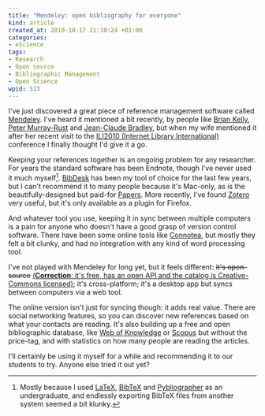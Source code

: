 ```yaml
--- 
title: "Mendeley: open bibliography for everyone"
kind: article
created_at: 2010-10-17 21:10:24 +01:00
categories: 
- eScience
tags: 
- Research
- Open source
- Bibliographic Management
- Open Science
wpid: 523
---
```

I've just discovered a great piece of reference management software called [Mendeley][]. I've heard it mentioned a bit recently, by people like [Brian Kelly][], [Peter Murray-Rust][] and [Jean-Claude Bradley][], but when my wife mentioned it after her recent visit to the [ILI2010 (Internet Library International)][ILI2010] conference I finally thought I'd give it a go.

Keeping your references together is an ongoing problem for any researcher. For years the standard software has been Endnote, though I've never used it much myself[^1]. [BibDesk][] has been my tool of choice for the last few years, but I can't recommend it to many people because it's Mac-only, as is the beautifully-designed but paid-for [Papers][]. More recently, I've found [Zotero][] very useful, but it's only available as a plugin for Firefox. 

And whatever tool you use, keeping it in sync between multiple computers is a pain for anyone who doesn't have a good grasp of version control software. There have been some online tools like [Connotea][], but mostly they felt a bit clunky, and had no integration with any kind of word processing tool.

[^1]: Mostly because I used [LaTeX][], [BibTeX][] and [Pybliographer][] as an undergraduate, and endlessly exporting BibTeX files from another system seemed a bit klunky.

I've not played with Mendeley for long yet, but it feels different: <del>it's open-source</del> <ins cite="http://erambler.co.uk/2010/10/17/mendeley-open-bibliography-for-everyone/comment-page-1/#comment-222">(**Correction**: it's free, has an open API and the catalog is Creative-Commons licensed)</ins>; it's cross-platform; it's a desktop app but syncs between computers via a web tool.

The online version isn't just for syncing though: it adds real value. There are social networking features, so you can discover new references based on what your contacts are reading. It's also building up a free and open bibliographic database, like [Web of Knowledge][] or [Scopus][] but without the price-tag, and with statistics on how many people are reading the articles.

I'll certainly be using it myself for a while and recommending it to our students to try. Anyone else tried it out yet?

[Mendeley]: http://www.mendeley.com/
[Brian Kelly]: http://ukwebfocus.wordpress.com/
[Peter Murray-Rust]: http://wwmm.ch.cam.ac.uk/blogs/murrayrust/
[Jean-Claude Bradley]: http://usefulchem.blogspot.com/
[ILI2010]: http://www.internet-librarian.com/2010/


[LaTeX]: http://www.latex-project.org/
[BibTeX]: http://www.bibtex.org/
[Pybliographer]: http://pybliographer.org/
[Connotea]: http://connotea.org/
[BibDesk]: http://bibdesk.sourceforge.net/
[Papers]: http://mekentosj.com/papers/
[Zotero]: http://www.zotero.org/
[Web of Knowledge]: http://www.isiknowledge.com/
[Scopus]: http://www.scopus.com/home.url
